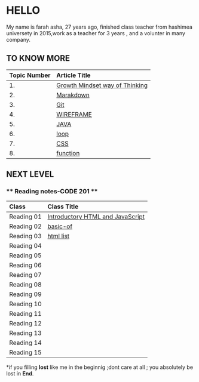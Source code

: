 # HELLO
My name is farah asha, 27 years ago, finished class teacher from hashimea universety in 2015,work as a teacher for 3 years , and a volunter in many company.





 ## TO KNOW MORE
 
| Topic Number       | Article Title     | 
| :----------------  | :---------------- | 
|  1. | [Growth Mindset way of Thinking](https://farahasha.github.io/Reading-notes/GROWTH%20MINDEST)   |
|  2. | [Marakdown](https://farahasha.github.io/Reading-notes/Marakdown)                 |
| 3.  | [Git](https://farahasha.github.io/Reading-notes/git)                 |
| 4.  | [WIREFRAME](https://farahasha.github.io/Reading-notes/WIREFRAME)   |
| 5.  | [ JAVA](https://farahasha.github.io/Reading-notes/java)   |
| 6.  | [loop](https://farahasha.github.io/Reading-notes/loop)                 |
| 7.  | [CSS](https://farahasha.github.io/Reading-notes/css)   |
| 8.  | [function](https://farahasha.github.io/Reading-notes/function)                 |




## NEXT LEVEL

### ** Reading notes-CODE 201 **


| Class       | Class Title     | 
| :----------------  | :---------------- | 
| Reading 01 | [Introductory HTML and JavaScript]()  |
|Reading 02 |      [basic-of](https://farahasha.github.io/Reading-notes/basic-of)      |
|Reading 03|    [html list](https://farahasha.github.io/Reading-notes/read03)  |
|Reading 04 |    |
|Reading 05| |
|Reading 06 | |
|Reading 07| |
|Reading 08| |
|Reading 09| |
|Reading 10||
|Reading 11| |
|Reading 12||
|Reading 13| |
|Reading 14 | |
|Reading 15||




*if you filling **lost** like me in the beginnig ;dont care at all ;
you absolutely  be lost in **End**.


